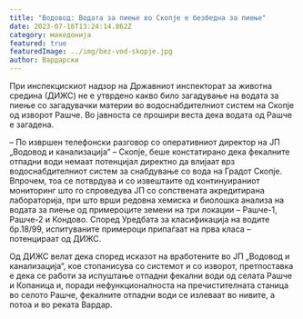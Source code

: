 ```yaml
---
title: "Водовод: Водата за пиење во Скопје е безбедна за пиење"
date: 2023-07-16T13:24:14.862Z
category: македонија
featured: true
featuredImage: ../img/bez-vod-skopje.jpg
author: Вардарски
---
```

<!--StartFragment-->

При инспекцискиот надзор на Државниот инспекторат за животна средина (ДИЖС) не е утврдено какво било загадување на водата за пиење со загадувачки материи во водоснабдителниот систем на Скопје од изворот Рашче. Во јавноста се прошири веста дека водата од Рашче е загадена.

– По извршен телефонски разговор со оперативниот директор на ЈП „Водовод и канализација“ – Скопје, беше констатирано дека фекалните отпадни води немаат потенцијал директно да влијаат врз водоснабдителниот систем за снабдување со вода на Градот Скопје. Впрочем, тоа се потврдува и со извештаите од континуираниот мониторинг што го спроведува ЈП со сопствената акредитирана лабораторија, при што врши редовна хемиска и биолошка анализа на водата за пиење од примероците земени на три локации – Рашче-1, Рашче-2 и Кондово. Според Уредбата за класификација на водите бр.18/99, испитуваните примероци припаѓаат на прва класа – потенцираат од ДИЖС.

Од ДИЖС велат дека според исказот на вработените во ЈП „Водовод и канализација“, кое стопанисува со системот и со изворот, претпоставка е дека се работи за испуштање отпадни фекални води од селата Рашче и Копаница и, поради нефункционалноста на пречистителната станица во селото Рашче, фекалните отпадни води се излеваат во нивите, а потоа и во реката Вардар.

<!--EndFragment-->